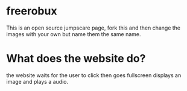 # freerobux
This is an open source jumpscare page, fork this and then change the images with your own but name them the same name.
# What does the website do?
the website waits for the user to click then goes fullscreen displays an image and plays a audio.
